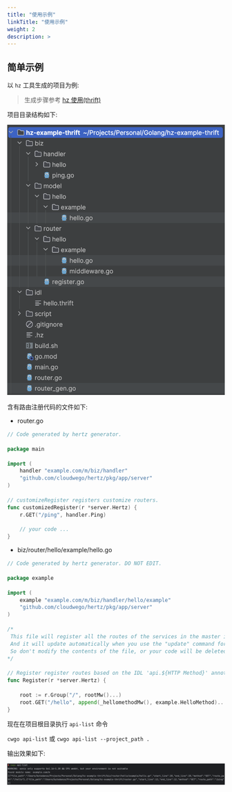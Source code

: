 ```yaml
---
title: "使用示例"
linkTitle: "使用示例"
weight: 2
description: >
---
```


## 简单示例

以 `hz` 工具生成的项目为例:
> 生成步骤参考 [hz 使用(thrift)](/zh/docs/hertz/tutorials/toolkit/usage-thrift)

项目目录结构如下:

![image](/img/docs/hz_example_thrift.png)

含有路由注册代码的文件如下:

- router.go

```go
// Code generated by hertz generator.

package main

import (
	handler "example.com/m/biz/handler"
	"github.com/cloudwego/hertz/pkg/app/server"
)

// customizeRegister registers customize routers.
func customizedRegister(r *server.Hertz) {
	r.GET("/ping", handler.Ping)

	// your code ...
}

```

- biz/router/hello/example/hello.go

```go
// Code generated by hertz generator. DO NOT EDIT.

package example

import (
	example "example.com/m/biz/handler/hello/example"
	"github.com/cloudwego/hertz/pkg/app/server"
)

/*
 This file will register all the routes of the services in the master idl.
 And it will update automatically when you use the "update" command for the idl.
 So don't modify the contents of the file, or your code will be deleted when it is updated.
*/

// Register register routes based on the IDL 'api.${HTTP Method}' annotation.
func Register(r *server.Hertz) {

	root := r.Group("/", rootMw()...)
	root.GET("/hello", append(_hellomethodMw(), example.HelloMethod)...)
}

```

现在在项目根目录执行 `api-list` 命令


`cwgo api-list` 或 `cwgo api-list --project_path .`

输出效果如下:

![image](/img/docs/cwgo_api_list_output.png)
